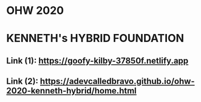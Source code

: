 # OHW 2020
# KENNETH's HYBRID FOUNDATION
## **Link (1):** https://goofy-kilby-37850f.netlify.app
## **Link (2):** https://adevcalledbravo.github.io/ohw-2020-kenneth-hybrid/home.html
